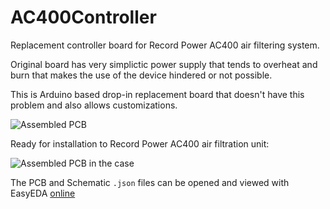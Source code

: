 # AC400Controller
Replacement controller board for Record Power AC400 air filtering system.

Original board has very simplictic power supply that tends to overheat and burn that makes the use of the device hindered or not possible.

This is Arduino based drop-in replacement board that doesn't have this problem and also allows customizations.

![Assembled PCB](https://github.com/thikone/AC400Controller/blob/4cbf95d95334eb8950539fc47dbb31bb6bd63e37/Pictures/Assembled%20PCB%202.jpg "Assembled PCB")

Ready for installation to Record Power AC400 air filtration unit:

![Assembled PCB in the case](https://github.com/thikone/AC400Controller/blob/c241d6417647482133be38830b8f9bde76ba4821/Pictures/Assembled%20PCB%20inside%20case.jpg "Assembled PCB in 3D printed case")

The PCB and Schematic `.json` files can be opened and viewed with EasyEDA [online](https://easyeda.com/)
